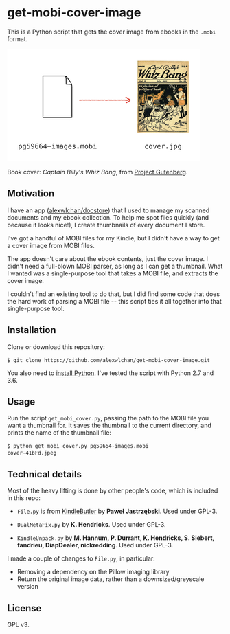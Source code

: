 # get-mobi-cover-image

This is a Python script that gets the cover image from ebooks in the `.mobi` format.

![An arrow from a blank document to a yellowing book cover](script_illustration.jpg)

Book cover: *Captain Billy's Whiz Bang*, from [Project Gutenberg](https://www.gutenberg.org/ebooks/59664).



## Motivation

I have an app ([alexwlchan/docstore](https://github.com/alexwlchan/docstore)) that I used to manage my scanned documents and my ebook collection.
To help me spot files quickly (and because it looks nice!), I create thumbnails of every document I store.

I've got a handful of MOBI files for my Kindle, but I didn't have a way to get a cover image from MOBI files.

The app doesn't care about the ebook contents, just the cover image.
I didn't need a full-blown MOBI parser, as long as I can get a thumbnail.
What I wanted was a single-purpose tool that takes a MOBI file, and extracts the cover image.

I couldn't find an existing tool to do that, but I did find some code that does the hard work of parsing a MOBI file -- this script ties it all together into that single-purpose tool.



## Installation

Clone or download this repository:

```console
$ git clone https://github.com/alexwlchan/get-mobi-cover-image.git
```

You also need to [install Python](https://www.python.org/).
I've tested the script with Python 2.7 and 3.6.



## Usage

Run the script `get_mobi_cover.py`, passing the path to the MOBI file you want a thumbnail for.
It saves the thumbnail to the current directory, and prints the name of the thumbnail file:

```console
$ python get_mobi_cover.py pg59664-images.mobi
cover-41bFd.jpeg
```



## Technical details

Most of the heavy lifting is done by other people's code, which is included in this repo:

*   `File.py` is from [KindleButler](https://github.com/AcidWeb/KindleButler) by **Paweł Jastrzębski**.
    Used under GPL-3.

*   `DualMetaFix.py` by **K. Hendricks**.
    Used under GPL-3.

*   `KindleUnpack.py` by **M. Hannum, P. Durrant, K. Hendricks, S. Siebert, fandrieu, DiapDealer, nickredding**.
    Used under GPL-3.

I made a couple of changes to `File.py`, in particular:

*   Removing a dependency on the Pillow imaging library
*   Return the original image data, rather than a downsized/greyscale version



## License

GPL v3.
